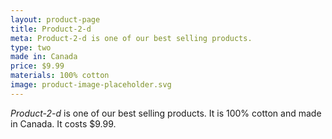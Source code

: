 ```yaml
---
layout: product-page
title: Product-2-d
meta: Product-2-d is one of our best selling products.
type: two
made in: Canada
price: $9.99
materials: 100% cotton
image: product-image-placeholder.svg
---
```


*Product-2-d* is one of our best selling products. It is 100% cotton and made in Canada. It costs $9.99.
